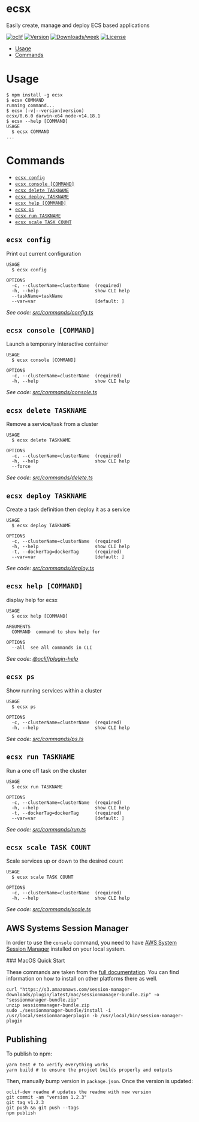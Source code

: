 ecsx
====

Easily create, manage and deploy ECS based applications

[![oclif](https://img.shields.io/badge/cli-oclif-brightgreen.svg)](https://oclif.io)
[![Version](https://img.shields.io/npm/v/ecsx.svg)](https://npmjs.org/package/ecsx)
[![Downloads/week](https://img.shields.io/npm/dw/ecsx.svg)](https://npmjs.org/package/ecsx)
[![License](https://img.shields.io/npm/l/ecsx.svg)](https://github.com/marcqualie/ecsx/blob/master/package.json)

<!-- toc -->
* [Usage](#usage)
* [Commands](#commands)
<!-- tocstop -->
# Usage
<!-- usage -->
```sh-session
$ npm install -g ecsx
$ ecsx COMMAND
running command...
$ ecsx (-v|--version|version)
ecsx/0.6.0 darwin-x64 node-v14.18.1
$ ecsx --help [COMMAND]
USAGE
  $ ecsx COMMAND
...
```
<!-- usagestop -->
# Commands
<!-- commands -->
* [`ecsx config`](#ecsx-config)
* [`ecsx console [COMMAND]`](#ecsx-console-command)
* [`ecsx delete TASKNAME`](#ecsx-delete-taskname)
* [`ecsx deploy TASKNAME`](#ecsx-deploy-taskname)
* [`ecsx help [COMMAND]`](#ecsx-help-command)
* [`ecsx ps`](#ecsx-ps)
* [`ecsx run TASKNAME`](#ecsx-run-taskname)
* [`ecsx scale TASK COUNT`](#ecsx-scale-task-count)

## `ecsx config`

Print out current configuration

```
USAGE
  $ ecsx config

OPTIONS
  -c, --clusterName=clusterName  (required)
  -h, --help                     show CLI help
  --taskName=taskName
  --var=var                      [default: ]
```

_See code: [src/commands/config.ts](https://github.com/marcqualie/ecsx/blob/v0.6.0/src/commands/config.ts)_

## `ecsx console [COMMAND]`

Launch a temporary interactive container

```
USAGE
  $ ecsx console [COMMAND]

OPTIONS
  -c, --clusterName=clusterName  (required)
  -h, --help                     show CLI help
```

_See code: [src/commands/console.ts](https://github.com/marcqualie/ecsx/blob/v0.6.0/src/commands/console.ts)_

## `ecsx delete TASKNAME`

Remove a service/task from a cluster

```
USAGE
  $ ecsx delete TASKNAME

OPTIONS
  -c, --clusterName=clusterName  (required)
  -h, --help                     show CLI help
  --force
```

_See code: [src/commands/delete.ts](https://github.com/marcqualie/ecsx/blob/v0.6.0/src/commands/delete.ts)_

## `ecsx deploy TASKNAME`

Create a task definition then deploy it as a service

```
USAGE
  $ ecsx deploy TASKNAME

OPTIONS
  -c, --clusterName=clusterName  (required)
  -h, --help                     show CLI help
  -t, --dockerTag=dockerTag      (required)
  --var=var                      [default: ]
```

_See code: [src/commands/deploy.ts](https://github.com/marcqualie/ecsx/blob/v0.6.0/src/commands/deploy.ts)_

## `ecsx help [COMMAND]`

display help for ecsx

```
USAGE
  $ ecsx help [COMMAND]

ARGUMENTS
  COMMAND  command to show help for

OPTIONS
  --all  see all commands in CLI
```

_See code: [@oclif/plugin-help](https://github.com/oclif/plugin-help/blob/v3.2.2/src/commands/help.ts)_

## `ecsx ps`

Show running services within a cluster

```
USAGE
  $ ecsx ps

OPTIONS
  -c, --clusterName=clusterName  (required)
  -h, --help                     show CLI help
```

_See code: [src/commands/ps.ts](https://github.com/marcqualie/ecsx/blob/v0.6.0/src/commands/ps.ts)_

## `ecsx run TASKNAME`

Run a one off task on the cluster

```
USAGE
  $ ecsx run TASKNAME

OPTIONS
  -c, --clusterName=clusterName  (required)
  -h, --help                     show CLI help
  -t, --dockerTag=dockerTag      (required)
  --var=var                      [default: ]
```

_See code: [src/commands/run.ts](https://github.com/marcqualie/ecsx/blob/v0.6.0/src/commands/run.ts)_

## `ecsx scale TASK COUNT`

Scale services up or down to the desired count

```
USAGE
  $ ecsx scale TASK COUNT

OPTIONS
  -c, --clusterName=clusterName  (required)
  -h, --help                     show CLI help
```

_See code: [src/commands/scale.ts](https://github.com/marcqualie/ecsx/blob/v0.6.0/src/commands/scale.ts)_
<!-- commandsstop -->



## AWS Systems Session Manager

In order to use the `console` command, you need to have [AWS System Session Manager](https://docs.aws.amazon.com/systems-manager/latest/userguide/session-manager.html) installed on your local system.


### MacOS Quick Start

These commands are taken from the [full documentation](https://docs.aws.amazon.com/systems-manager/latest/userguide/session-manager-working-with-install-plugin.html#install-plugin-macos). You can find information on how to install on other platforms there as well.

```shell
curl "https://s3.amazonaws.com/session-manager-downloads/plugin/latest/mac/sessionmanager-bundle.zip" -o "sessionmanager-bundle.zip"
unzip sessionmanager-bundle.zip
sudo ./sessionmanager-bundle/install -i /usr/local/sessionmanagerplugin -b /usr/local/bin/session-manager-plugin
```



## Publishing

To publish to npm:

```shell
yarn test # to verify everything works
yarn build # to ensure the projcet builds properly and outputs
```

Then, manually bump version in `package.json`. Once the version is updated:

```shell
oclif-dev readme # updates the readme with new version
git commit -am "version 1.2.3"
git tag v1.2.3
git push && git push --tags
npm publish
```
